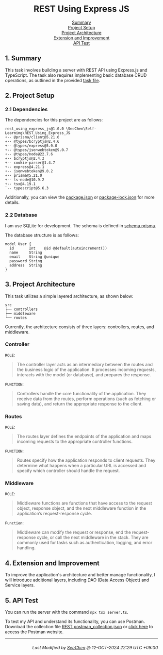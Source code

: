 <div align=center>

# REST Using Express JS

[Summary](#1-summary)</br>
[Project Setup](#2-project-setup)</br>
[Project Architecture](#3-project-architecture)</br>
[Extension and Improvement](#4-extension-and-improvement)</br>
[API Test](#5-api-test)</br>

</div>

## 1. Summary
This task involves building a server with REST API using Express.js and TypeScript. The task also requires implementing basic database CRUD operations, as outlined in the provided [task file](./Coding_Question_Set_1.txt).

## 2. Project Setup
### 2.1 Dependencies
The dependencies for this project are as follows:
```
rest_using_express_js@1.0.0 \SeeChen\Self-Learning\REST_Using_Express_JS
+-- @prisma/client@5.21.0
+-- @types/bcryptjs@2.4.6
+-- @types/express@5.0.0
+-- @types/jsonwebtoken@9.0.7
+-- @types/node@22.7.6
+-- bcryptjs@2.4.3
+-- cookie-parser@1.4.7
+-- express@4.21.1
+-- jsonwebtoken@9.0.2
+-- prisma@5.21.0
+-- ts-node@10.9.2
+-- tsx@4.19.1
`-- typescript@5.6.3
```

Additionally, you can view the [package.json](./package.json) or [package-lock.json](./package-lock.json) for more details.

### 2.2 Database
I am use SQLite for development. The schema is defined in [schema.prisma](./prisma/schema.prisma). 

The database structure is as follows:
```prisma
model User {
  id       Int    @id @default(autoincrement())
  name     String
  email    String @unique
  password String
  address  String
}
```

## 3. Project Architecture
This task utilizes a simple layered architecture, as shown below:
```
src
├── controllers
├── middleware
└── routes
```
Currently, the architecture consists of three layers: controllers, routes, and middleware.

### **Controller**
`ROLE`:
> The controller layer acts as an intermediary between the routes and the business logic of the application. It processes incoming requests, interacts with the model (or database), and prepares the response.

`FUNCTION`:
> Controllers handle the core functionality of the application. They receive data from the routes, perform operations (such as fetching or saving data), and return the appropriate response to the client.

### **Routes**
`ROLE`:
> The routes layer defines the endpoints of the application and maps incoming requests to the appropriate controller functions.

`FUNCTION`:
> Routes specify how the application responds to client requests. They determine what happens when a particular URL is accessed and specify which controller should handle the request.

### **Middleware**
`ROLE`:
> Middleware functions are functions that have access to the request object, response object, and the next middleware function in the application’s request-response cycle.

`Function`:
> Middleware can modify the request or response, end the request-response cycle, or call the next middleware in the stack. They are commonly used for tasks such as authentication, logging, and error handling.

## 4. Extension and Improvement
To improve the application's architecture and better manage functionality, I will introduce additional layers, including DAO (Data Access Object) and Service layers.

## 5. API Test
You can run the server with the command `npx tsx server.ts`.

To test my API and understand its functionality, you can use Postman. Download the collection file [REST.postman_collection.json](./REST.postman_collection.json) or [click here](https://yiyingpiaopiao.postman.co/workspace/user-api~6adfe4bb-2bc2-4b1d-8ba6-66928967946e/collection/25397697-e8cf12f6-9fa3-44d8-a088-68589638c2f2?action=share&creator=25397697) to access the Postman website.

---
<div align="right">

###### *Last Modified by [SeeChen](https://github.com/SeeChen/) @ 12-OCT-2024 22:29 UTC +08:00*
</div>